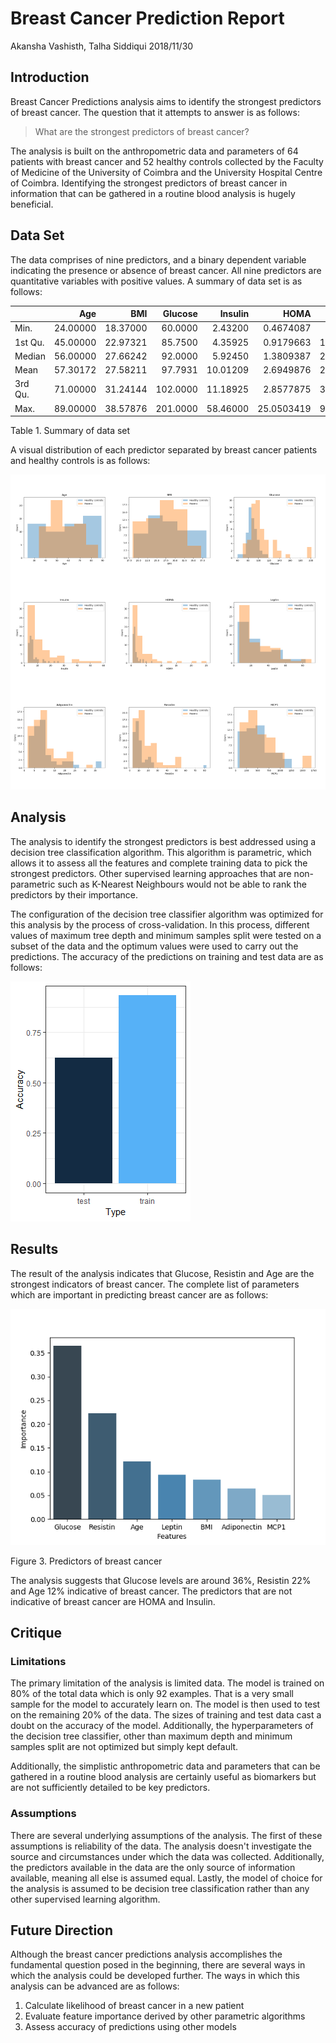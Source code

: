 Breast Cancer Prediction Report
================
Akansha Vashisth, Talha Siddiqui
2018/11/30

Introduction
------------

Breast Cancer Predictions analysis aims to identify the strongest predictors of breast cancer. The question that it attempts to answer is as follows:

> What are the strongest predictors of breast cancer?

The analysis is built on the anthropometric data and parameters of 64 patients with breast cancer and 52 healthy controls collected by the Faculty of Medicine of the University of Coimbra and the University Hospital Centre of Coimbra. Identifying the strongest predictors of breast cancer in information that can be gathered in a routine blood analysis is hugely beneficial.

Data Set
--------

The data comprises of nine predictors, and a binary dependent variable indicating the presence or absence of breast cancer. All nine predictors are quantitative variables with positive values. A summary of data set is as follows:

|         |       Age|       BMI|   Glucose|   Insulin|        HOMA|    Leptin|  Adiponectin|   Resistin|       MCP1|
|---------|---------:|---------:|---------:|---------:|-----------:|---------:|------------:|----------:|----------:|
| Min.    |  24.00000|  18.37000|   60.0000|   2.43200|   0.4674087|   4.31100|     1.656020|   3.210000|    45.8430|
| 1st Qu. |  45.00000|  22.97321|   85.7500|   4.35925|   0.9179663|  12.31367|     5.474283|   6.881762|   269.9783|
| Median  |  56.00000|  27.66242|   92.0000|   5.92450|   1.3809387|  20.27100|     8.352692|  10.827740|   471.3225|
| Mean    |  57.30172|  27.58211|   97.7931|  10.01209|   2.6949876|  26.61508|    10.180874|  14.725966|   534.6470|
| 3rd Qu. |  71.00000|  31.24144|  102.0000|  11.18925|   2.8577875|  37.37830|    11.815970|  17.755208|   700.0850|
| Max.    |  89.00000|  38.57876|  201.0000|  58.46000|  25.0503419|  90.28000|    38.040000|  82.100000|  1698.4400|

Table 1. Summary of data set

A visual distribution of each predictor separated by breast cancer patients and healthy controls is as follows:

![Figure 1. Distribution of predictors separated by classification](report_files/figure-markdown_github/eda_plots-1.png)

Analysis
--------

The analysis to identify the strongest predictors is best addressed using a decision tree classification algorithm. This algorithm is parametric, which allows it to assess all the features and complete training data to pick the strongest predictors. Other supervised learning approaches that are non-parametric such as K-Nearest Neighbours would not be able to rank the predictors by their importance.

The configuration of the decision tree classifier algorithm was optimized for this analysis by the process of cross-validation. In this process, different values of maximum tree depth and minimum samples split were tested on a subset of the data and the optimum values were used to carry out the predictions. The accuracy of the predictions on training and test data are as follows:

![Figure 2. Training and test accuracy](report_files/figure-markdown_github/unnamed-chunk-1-1.png)

Results
-------

The result of the analysis indicates that Glucose, Resistin and Age are the strongest indicators of breast cancer. The complete list of parameters which are important in predicting breast cancer are as follows:

<img src="../results/results.png" alt="Figure 3. Predictors of breast cancer" width="640" />
<p class="caption">
Figure 3. Predictors of breast cancer
</p>

The analysis suggests that Glucose levels are around 36%, Resistin 22% and Age 12% indicative of breast cancer. The predictors that are not indicative of breast cancer are HOMA and Insulin.

Critique
--------

### Limitations

The primary limitation of the analysis is limited data. The model is trained on 80% of the total data which is only 92 examples. That is a very small sample for the model to accurately learn on. The model is then used to test on the remaining 20% of the data. The sizes of training and test data cast a doubt on the accuracy of the model. Additionally, the hyperparameters of the decision tree classifier, other than maximum depth and minimum samples split are not optimized but simply kept default.

Additionally, the simplistic anthropometric data and parameters that can be gathered in a routine blood analysis are certainly useful as biomarkers but are not sufficiently detailed to be key predictors.

### Assumptions

There are several underlying assumptions of the analysis. The first of these assumptions is reliability of the data. The analysis doesn't investigate the source and circumstances under which the data was collected. Additionally, the predictors available in the data are the only source of information available, meaning all else is assumed equal. Lastly, the model of choice for the analysis is assumed to be decision tree classification rather than any other supervised learning algorithm.

Future Direction
----------------

Although the breast cancer predictions analysis accomplishes the fundamental question posed in the beginning, there are several ways in which the analysis could be developed further. The ways in which this analysis can be advanced are as follows:

1.  Calculate likelihood of breast cancer in a new patient
2.  Evaluate feature importance derived by other parametric algorithms
3.  Assess accuracy of predictions using other models
